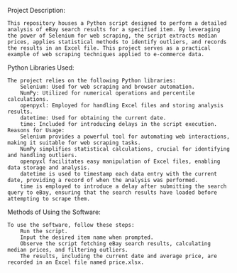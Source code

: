 Project Description:

    This repository houses a Python script designed to perform a detailed analysis of eBay search results for a specified item. By leveraging the power of Selenium for web scraping, the script extracts median prices, applies statistical methods to identify outliers, and records the results in an Excel file. This project serves as a practical example of web scraping techniques applied to e-commerce data.

Python Libraries Used:

    The project relies on the following Python libraries:
        Selenium: Used for web scraping and browser automation.
        NumPy: Utilized for numerical operations and percentile calculations.
        openpyxl: Employed for handling Excel files and storing analysis results.
        datetime: Used for obtaining the current date.
        time: Included for introducing delays in the script execution.
    Reasons for Usage:
        Selenium provides a powerful tool for automating web interactions, making it suitable for web scraping tasks.
        NumPy simplifies statistical calculations, crucial for identifying and handling outliers.
        openpyxl facilitates easy manipulation of Excel files, enabling data storage and analysis.
        datetime is used to timestamp each data entry with the current date, providing a record of when the analysis was performed.
        time is employed to introduce a delay after submitting the search query to eBay, ensuring that the search results have loaded before attempting to scrape them.

Methods of Using the Software:

    To use the software, follow these steps:
        Run the script.
        Input the desired item name when prompted.
        Observe the script fetching eBay search results, calculating median prices, and filtering outliers.
        The results, including the current date and average price, are recorded in an Excel file named price.xlsx.
